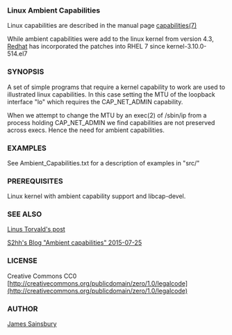
### Linux Ambient Capabilities
Linux capabilities are described in the manual page
[capabilities(7)](http://man7.org/linux/man-pages/man7/capabilities.7.html)

While ambient capabilities were add to the linux kernel from version 4.3,
[Redhat](https://access.redhat.com/solutions/1264083)
has incorporated the patches into RHEL 7 since kernel-3.10.0-514.el7

### SYNOPSIS
A set of simple programs that require a kernel capability to work
are used to illustrated linux capabilities.
In this case setting the MTU of the loopback interface "lo" which 
requires the CAP_NET_ADMIN capability.

When we attempt to change the MTU by an exec(2) of /sbin/ip
from a process holding CAP_NET_ADMIN we find capabilities are
not preserved across execs.
Hence the need for ambient capabilities.

### EXAMPLES
See Ambient_Capabilities.txt for a description of examples in "src/"

### PREREQUISITES
Linux kernel with ambient capability support and libcap-devel.

### SEE ALSO
[Linus Torvald's post](https://github.com/torvalds/linux/commit/58319057b7847667f0c9585b9de0e8932b0fdb08)

[S2hh's Blog "Ambient capabilities" 2015-07-25](https://s3hh.wordpress.com/2015/07/25/ambient-capabilities/)

### LICENSE
Creative Commons CC0
[http://creativecommons.org/publicdomain/zero/1.0/legalcode](http://creativecommons.org/publicdomain/zero/1.0/legalcode)


### AUTHOR
[James Sainsbury](mailto:toves@sdf.lonestar.org)
